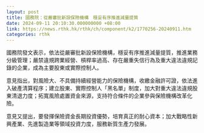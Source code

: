```yaml
---
layout: post
title: 國務院：從嚴審批新設保險機構　穩妥有序推進減量提質
date: 2024-09-11 20:10:30.000000000 +08:00
link: https://news.rthk.hk/rthk/ch/component/k2/1770256-20240911.htm
categories: rthk
---
```


國務院發文表示，依法從嚴審批新設保險機構，穩妥有序推進減量提質，推進業務分級管理；嚴禁違規跨業經營、槓桿率過高、存在嚴重失信行為及重大違法違規記錄的企業，成為主要股東或實際控制人。

意見指出，對風險大、不具備持續經營能力的保險機構，收繳金融許可證，依法進入破產清算程序；建立股東、實際控制人「黑名單」制度，加大對重大違法違規股東清退力度；拓寬風險處置資金來源，支持符合條件的企業參與保險機構改革化險。

意見又提出，要發揮保險資金長期投資優勢，培育真正的耐心資本；加大戰略性新興產業、先進製造業等領域投資力度，服務新質生產力發展。
